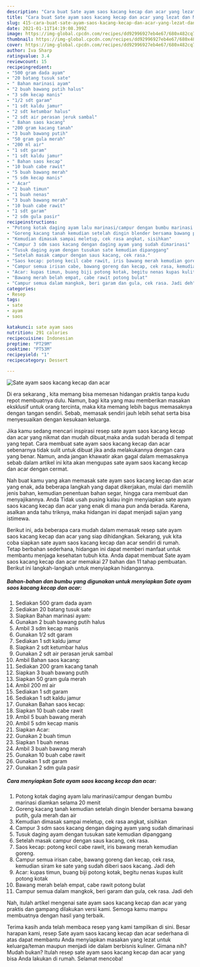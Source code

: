 ```yaml
---
description: "Cara buat Sate ayam saos kacang kecap dan acar yang lezat dan Mudah Dibuat"
title: "Cara buat Sate ayam saos kacang kecap dan acar yang lezat dan Mudah Dibuat"
slug: 415-cara-buat-sate-ayam-saos-kacang-kecap-dan-acar-yang-lezat-dan-mudah-dibuat
date: 2021-01-11T14:19:08.399Z
image: https://img-global.cpcdn.com/recipes/dd92996927eb4e67/680x482cq70/sate-ayam-saos-kacang-kecap-dan-acar-foto-resep-utama.jpg
thumbnail: https://img-global.cpcdn.com/recipes/dd92996927eb4e67/680x482cq70/sate-ayam-saos-kacang-kecap-dan-acar-foto-resep-utama.jpg
cover: https://img-global.cpcdn.com/recipes/dd92996927eb4e67/680x482cq70/sate-ayam-saos-kacang-kecap-dan-acar-foto-resep-utama.jpg
author: Iva Sharp
ratingvalue: 3.4
reviewcount: 15
recipeingredient:
- "500 gram dada ayam"
- "20 batang tusuk sate"
- " Bahan marinasi ayam"
- "2 buah bawang putih halus"
- "3 sdm kecap manis"
- "1/2 sdt garam"
- "1 sdt kaldu jamur"
- "2 sdt ketumbar halus"
- "2 sdt air perasan jeruk sambal"
- " Bahan saos kacang"
- "200 gram kacang tanah"
- "3 buah bawang putih"
- "50 gram gula merah"
- "200 ml air"
- "1 sdt garam"
- "1 sdt kaldu jamur"
- " Bahan saos kecap"
- "10 buah cabe rawit"
- "5 buah bawang merah"
- "5 sdm kecap manis"
- " Acar"
- "2 buah timun"
- "1 buah nenas"
- "3 buah bawang merah"
- "10 buah cabe rawit"
- "1 sdt garam"
- "2 sdm gula pasir"
recipeinstructions:
- "Potong kotak daging ayam lalu marinasi/campur dengan bumbu marinasi diamkan selama 20 menit"
- "Goreng kacang tanah kemudian setelah dingin blender bersama bawang putih, gula merah dan air"
- "Kemudian dimasak sampai meletup, cek rasa angkat, sisihkan"
- "Campur 3 sdm saos kacang dengan daging ayam yang sudah dimarinasi"
- "Tusuk daging ayam dengan tusukan sate kemudian dipanggang"
- "Setelah masak campur dengan saus kacang, cek rasa."
- "Saos kecap: potong kecil cabe rawit, iris bawang merah kemudian goreng."
- "Campur semua irisan cabe, bawang goreng dan kecap, cek rasa, kemudian siram ke sate yang sudah diberi saos kacang. Jadi deh"
- "Acar: kupas timun, buang biji potong kotak, begitu nenas kupas kulit potong kotak"
- "Bawang merah belah empat, cabe rawit potong bulat"
- "Campur semua dalam mangkok, beri garam dan gula, cek rasa. Jadi deh"
categories:
- Resep
tags:
- sate
- ayam
- saos

katakunci: sate ayam saos 
nutrition: 291 calories
recipecuisine: Indonesian
preptime: "PT29M"
cooktime: "PT53M"
recipeyield: "1"
recipecategory: Dessert

---
```



![Sate ayam saos kacang kecap dan acar](https://img-global.cpcdn.com/recipes/dd92996927eb4e67/680x482cq70/sate-ayam-saos-kacang-kecap-dan-acar-foto-resep-utama.jpg)

Di era  sekarang , kita memang bisa memesan hidangan praktis tanpa kudu repot membuatnya dulu. Namun, bagi kita yang mau memberikan masakan eksklusif untuk orang tercinta, maka kita memang lebih bagus memasaknya dengan tangan sendiri. Sebab, memasak sendiri jauh lebih sehat serta bisa menyesuaikan dengan kesukaan keluarga.

Jika kamu sedang mencari inspirasi resep sate ayam saos kacang kecap dan acar yang nikmat dan mudah dibuat,maka anda sudah berada di tempat yang tepat. Cara membuat sate ayam saos kacang kecap dan acar  sebenarnya tidak sulit untuk dibuat jika anda melakukannya dengan cara yang benar. Namun, anda jangan khawatir akan gagal dalam memasaknya 
sebab dalam artikel ini kita akan mengupas sate ayam saos kacang kecap dan acar dengan cermat.  



Nah buat kamu yang akan memasak sate ayam saos kacang kecap dan acar yang enak, ada beberapa langkah yang dapat dikerjakan, mulai dari memilih jenis bahan, kemudian penentuan bahan segar, hingga cara membuat dan menyajikannya. Anda Tidak usah pusing kalau ingin menyiapkan sate ayam saos kacang kecap dan acar yang enak di mana pun anda berada. Karena, asalkan anda  tahu triknya, maka hidangan ini dapat menjadi sajian yang istimewa.

Berikut ini, ada beberapa cara mudah dalam memasak resep sate ayam saos kacang kecap dan acar yang siap dihidangkan. Sekarang, yuk kita coba siapkan sate ayam saos kacang kecap dan acar sendiri di rumah. Tetap berbahan sederhana, hidangan ini dapat memberi manfaat untuk membantu menjaga kesehatan tubuh kita. Anda dapat membuat Sate ayam saos kacang kecap dan acar memakai 27 bahan dan 11 tahap pembuatan. Berikut ini langkah-langkah untuk menyiapkan hidangannya.

<!--inarticleads1-->

##### Bahan-bahan dan bumbu yang digunakan untuk menyiapkan Sate ayam saos kacang kecap dan acar:

1. Sediakan 500 gram dada ayam
1. Sediakan 20 batang tusuk sate
1. Siapkan  Bahan marinasi ayam:
1. Gunakan 2 buah bawang putih halus
1. Ambil 3 sdm kecap manis
1. Gunakan 1/2 sdt garam
1. Sediakan 1 sdt kaldu jamur
1. Siapkan 2 sdt ketumbar halus
1. Gunakan 2 sdt air perasan jeruk sambal
1. Ambil  Bahan saos kacang:
1. Sediakan 200 gram kacang tanah
1. Siapkan 3 buah bawang putih
1. Siapkan 50 gram gula merah
1. Ambil 200 ml air
1. Sediakan 1 sdt garam
1. Sediakan 1 sdt kaldu jamur
1. Gunakan  Bahan saos kecap:
1. Siapkan 10 buah cabe rawit
1. Ambil 5 buah bawang merah
1. Ambil 5 sdm kecap manis
1. Siapkan  Acar:
1. Gunakan 2 buah timun
1. Siapkan 1 buah nenas
1. Ambil 3 buah bawang merah
1. Gunakan 10 buah cabe rawit
1. Gunakan 1 sdt garam
1. Gunakan 2 sdm gula pasir




<!--inarticleads2-->

##### Cara menyiapkan Sate ayam saos kacang kecap dan acar:

1. Potong kotak daging ayam lalu marinasi/campur dengan bumbu marinasi diamkan selama 20 menit
1. Goreng kacang tanah kemudian setelah dingin blender bersama bawang putih, gula merah dan air
1. Kemudian dimasak sampai meletup, cek rasa angkat, sisihkan
1. Campur 3 sdm saos kacang dengan daging ayam yang sudah dimarinasi
1. Tusuk daging ayam dengan tusukan sate kemudian dipanggang
1. Setelah masak campur dengan saus kacang, cek rasa.
1. Saos kecap: potong kecil cabe rawit, iris bawang merah kemudian goreng.
1. Campur semua irisan cabe, bawang goreng dan kecap, cek rasa, kemudian siram ke sate yang sudah diberi saos kacang. Jadi deh
1. Acar: kupas timun, buang biji potong kotak, begitu nenas kupas kulit potong kotak
1. Bawang merah belah empat, cabe rawit potong bulat
1. Campur semua dalam mangkok, beri garam dan gula, cek rasa. Jadi deh




Nah, itulah artikel mengenai  sate ayam saos kacang kecap dan acar  yang praktis dan gampang dilakukan versi kami. Semoga kamu mampu membuatnya dengan hasil yang terbaik. 

Terima kasih anda telah membaca resep yang kami tampilkan di sini. Besar harapan kami, resep  Sate ayam saos kacang kecap dan acar sederhana di atas dapat membantu Anda menyiapkan masakan yang lezat untuk keluarga/teman maupun menjadi ide dalam berbisnis kuliner. Gimana nih? Mudah bukan? Itulah resep sate ayam saos kacang kecap dan acar yang bisa Anda lakukan di rumah. Selamat mencoba!

